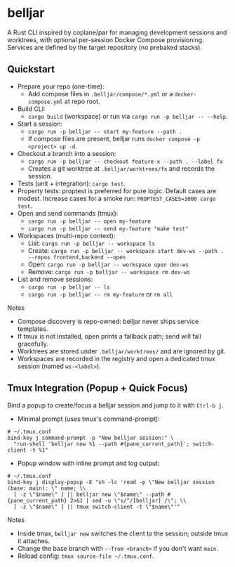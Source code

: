 # belljar

A Rust CLI inspired by coplane/par for managing development sessions and worktrees, with optional per-session Docker Compose provisioning. Services are defined by the target repository (no prebaked stacks).

## Quickstart
- Prepare your repo (one-time):
  - Add compose files in `.belljar/compose/*.yml` or a `docker-compose.yml` at repo root.
- Build CLI:
  - `cargo build` (workspace) or run via `cargo run -p belljar -- --help`.
- Start a session:
  - `cargo run -p belljar -- start my-feature --path .`
  - If compose files are present, belljar runs `docker compose -p <project> up -d`.
- Checkout a branch into a session:
  - `cargo run -p belljar -- checkout feature-x --path . --label fx`
  - Creates a git worktree at `.belljar/worktrees/fx` and records the session.
- Tests (unit + integration): `cargo test`.
- Property tests: proptest is preferred for pure logic. Default cases are modest. Increase cases for a smoke run: `PROPTEST_CASES=1000 cargo test`.
- Open and send commands (tmux):
  - `cargo run -p belljar -- open my-feature`
  - `cargo run -p belljar -- send my-feature "make test"`
- Workspaces (multi-repo context):
  - List: `cargo run -p belljar -- workspace ls`
  - Create: `cargo run -p belljar -- workspace start dev-ws --path . --repos frontend,backend --open`
  - Open: `cargo run -p belljar -- workspace open dev-ws`
  - Remove: `cargo run -p belljar -- workspace rm dev-ws`
- List and remove sessions:
  - `cargo run -p belljar -- ls`
  - `cargo run -p belljar -- rm my-feature` or `rm all`

Notes
- Compose discovery is repo-owned: belljar never ships service templates.
- If tmux is not installed, open prints a fallback path; send will fail gracefully.
- Worktrees are stored under `.belljar/worktrees/` and are ignored by git.
- Workspaces are recorded in the registry and open a dedicated tmux session (named `ws-<label>`).

## Tmux Integration (Popup + Quick Focus)

Bind a popup to create/focus a belljar session and jump to it with `Ctrl-b j`.

- Minimal prompt (uses tmux's command-prompt):

```tmux
# ~/.tmux.conf
bind-key j command-prompt -p "New belljar session:" \
  "run-shell 'belljar new %1 --path #{pane_current_path}'; switch-client -t %1"
```

- Popup window with inline prompt and log output:

```tmux
# ~/.tmux.conf
bind-key j display-popup -E "sh -lc 'read -p \"New belljar session (base: main): \" name; \\
  [ -z \"$name\" ] || belljar new \"$name\" --path #{pane_current_path} 2>&1 | sed -u \"s/^/[belljar] /\"; \\
  [ -z \"$name\" ] || tmux switch-client -t \"$name\"'"
```

Notes
- Inside tmux, `belljar new` switches the client to the session; outside tmux it attaches.
- Change the base branch with `--from <branch>` if you don't want `main`.
- Reload config: `tmux source-file ~/.tmux.conf`.
